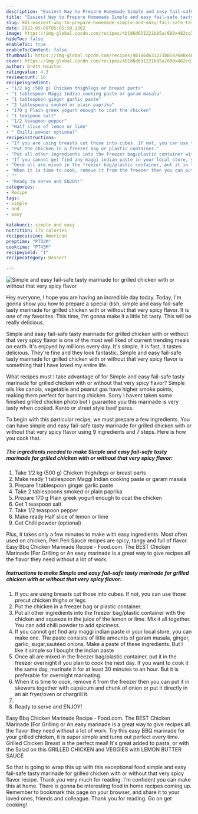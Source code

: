 ```yaml
---
description: "Easiest Way to Prepare Homemade Simple and easy fail-safe tasty marinade for grilled chicken with or without that very spicy flavor"
title: "Easiest Way to Prepare Homemade Simple and easy fail-safe tasty marinade for grilled chicken with or without that very spicy flavor"
slug: 881-easiest-way-to-prepare-homemade-simple-and-easy-fail-safe-tasty-marinade-for-grilled-chicken-with-or-without-that-very-spicy-flavor
date: 2022-05-09T05:05:58.136Z
image: https://img-global.cpcdn.com/recipes/4b186d631221b85a/680x482cq70/simple-and-easy-fail-safe-tasty-marinade-for-grilled-chicken-with-or-without-that-very-spicy-flavor-recipe-main-photo.jpg
hideToc: false
enableToc: true
enableTocContent: false
thumbnail: https://img-global.cpcdn.com/recipes/4b186d631221b85a/680x482cq70/simple-and-easy-fail-safe-tasty-marinade-for-grilled-chicken-with-or-without-that-very-spicy-flavor-recipe-main-photo.jpg
cover: https://img-global.cpcdn.com/recipes/4b186d631221b85a/680x482cq70/simple-and-easy-fail-safe-tasty-marinade-for-grilled-chicken-with-or-without-that-very-spicy-flavor-recipe-main-photo.jpg
author: Brett Houston
ratingvalue: 4.3
reviewcount: 10
recipeingredient:
- "1/2 kg (500 g) Chicken thighlegs or breast parts"
- "1 tablespoon Maggi Indian cooking paste or garam masala"
- "1 tablespoon ginger garlic paste"
- "2 tablespoons smoked or plain paprika"
- "170 g Plain greek yogurt enough to coat the chicken"
- "1 teaspoon salt"
- "1/2 teaspoon pepper"
- "Half slice of lemon or lime"
- " Chilli powder optional"
recipeinstructions:
- "If you are using breasts cut those into cubes. If not, you can use those precut chicken thighs or legs"
- "Put the chicken in a freezer bag or plastic container."
- "Put all other ingredients into the freezer bag/plastic container with the chicken and squeeze in the juice of the lemon or lime. Mix it all together. You can add chilli powder to add spiciness."
- "If you cannot get find any maggi indian paste in your local store, you can make one. The paste consists of little amounts of garam masala, ginger, garlic, sugar,sautéed onions. Make a paste of these ingredients. But I like it simple so I bought the indian paste"
- "Once all are mixed in the freezer bag/plastic container, put it in the freezer overnight if you plan to cook the next day. If you want to cook it the same day, marinate it for at least 30 minutes to an hour. But it is preferable for overnight marinating."
- "When it is time to cook, remove it from the freezer then you can put it in skewers together with capsicum and chunk of onion or put it directly in an air fryer/oven or chargrill it."
- ""
- "Ready to serve and ENJOY!"
categories:
- Recipe
tags:
- simple
- and
- easy

katakunci: simple and easy 
nutrition: 176 calories
recipecuisine: American
preptime: "PT32M"
cooktime: "PT43M"
recipeyield: "1"
recipecategory: Dessert

---
```



![Simple and easy fail-safe tasty marinade for grilled chicken with or without that very spicy flavor](https://img-global.cpcdn.com/recipes/4b186d631221b85a/680x482cq70/simple-and-easy-fail-safe-tasty-marinade-for-grilled-chicken-with-or-without-that-very-spicy-flavor-recipe-main-photo.jpg)

Hey everyone, I hope you are having an incredible day today. Today, I'm gonna show you how to prepare a special dish, simple and easy fail-safe tasty marinade for grilled chicken with or without that very spicy flavor. It is one of my favorites. This time, I'm gonna make it a little bit tasty. This will be really delicious.

Simple and easy fail-safe tasty marinade for grilled chicken with or without that very spicy flavor is one of the most well liked of current trending meals on earth. It's enjoyed by millions every day. It's simple, it is fast, it tastes delicious. They're fine and they look fantastic. Simple and easy fail-safe tasty marinade for grilled chicken with or without that very spicy flavor is something that I have loved my entire life.

What recipes must I take advantage of for Simple and easy fail-safe tasty marinade for grilled chicken with or without that very spicy flavor? Simple oils like canola, vegetable and peanut gas have higher smoke points, making them perfect for burning chicken. Sorry I havent taken some finished grilled chicken photo but I guarantee you this marinade is very tasty when cooked. Kanto or street style beef pares.


To begin with this particular recipe, we must prepare a few ingredients. You can have simple and easy fail-safe tasty marinade for grilled chicken with or without that very spicy flavor using 9 ingredients and 7 steps. Here is how you cook that.

<!--inarticleads1-->

##### The ingredients needed to make Simple and easy fail-safe tasty marinade for grilled chicken with or without that very spicy flavor:

1. Take 1/2 kg (500 g) Chicken thigh/legs or breast parts
1. Make ready 1 tablespoon Maggi Indian cooking paste or garam masala
1. Prepare 1 tablespoon ginger garlic paste
1. Take 2 tablespoons smoked or plain paprika
1. Prepare 170 g Plain greek yogurt enough to coat the chicken
1. Get 1 teaspoon salt
1. Take 1/2 teaspoon pepper
1. Make ready Half slice of lemon or lime
1. Get  Chilli powder (optional)


Plus, it takes only a few minutes to make with easy ingredients. Most often used on chicken, Peri Peri Sauce recipes are spicy, tangy and full of flavor. Easy Bbq Chicken Marinade Recipe - Food.com. The BEST Chicken Marinade (For Grilling or An easy marinade is a great way to give recipes all the flavor they need without a lot of work. 

<!--inarticleads2-->

##### Instructions to make Simple and easy fail-safe tasty marinade for grilled chicken with or without that very spicy flavor:

1. If you are using breasts cut those into cubes. If not, you can use those precut chicken thighs or legs
1. Put the chicken in a freezer bag or plastic container.
1. Put all other ingredients into the freezer bag/plastic container with the chicken and squeeze in the juice of the lemon or lime. Mix it all together. You can add chilli powder to add spiciness.
1. If you cannot get find any maggi indian paste in your local store, you can make one. The paste consists of little amounts of garam masala, ginger, garlic, sugar,sautéed onions. Make a paste of these ingredients. But I like it simple so I bought the indian paste
1. Once all are mixed in the freezer bag/plastic container, put it in the freezer overnight if you plan to cook the next day. If you want to cook it the same day, marinate it for at least 30 minutes to an hour. But it is preferable for overnight marinating.
1. When it is time to cook, remove it from the freezer then you can put it in skewers together with capsicum and chunk of onion or put it directly in an air fryer/oven or chargrill it.
1. 
1. Ready to serve and ENJOY!

Easy Bbq Chicken Marinade Recipe - Food.com. The BEST Chicken Marinade (For Grilling or An easy marinade is a great way to give recipes all the flavor they need without a lot of work. Try this easy BBQ marinade for your grilled chicken, it is super simple and turns out perfect every time. Grilled Chicken Breast is the perfect meal! It&#39;s great added to pasta, or with the Salad on this GRILLED CHICKEN and VEGGIES with LEMON BUTTER SAUCE 

So that is going to wrap this up with this exceptional food simple and easy fail-safe tasty marinade for grilled chicken with or without that very spicy flavor recipe. Thank you very much for reading. I'm confident you can make this at home. There is gonna be interesting food in home recipes coming up. Remember to bookmark this page on your browser, and share it to your loved ones, friends and colleague. Thank you for reading. Go on get cooking!
